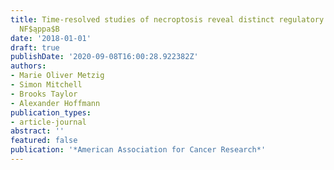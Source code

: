```yaml
---
title: Time-resolved studies of necroptosis reveal distinct regulatory functions for
  NF$ąppa$B
date: '2018-01-01'
draft: true
publishDate: '2020-09-08T16:00:28.922382Z'
authors:
- Marie Oliver Metzig
- Simon Mitchell
- Brooks Taylor
- Alexander Hoffmann
publication_types:
- article-journal
abstract: ''
featured: false
publication: '*American Association for Cancer Research*'
---
```


